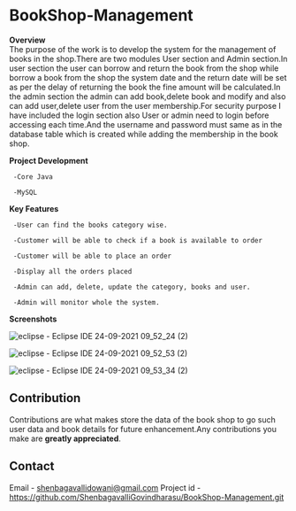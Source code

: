 # BookShop-Management
**Overview** <br>
The purpose of the work is to develop the system for the management of books in the shop.There are two modules User section and Admin section.In user section the user can borrow and return the book from the shop while borrow a book from the shop the system date and the return date will be set as per the delay of returning the book the fine amount will be calculated.In the admin section the admin can add book,delete book and modify and also can add user,delete user from the user membership.For security purpose I have included the login section also User or admin need to login before accessing each time.And the username and password must same as in the database table which is created while adding the membership in the book shop.<br>

**Project Development** <br>
     
     -Core Java 
   
     -MySQL
   
**Key Features**

     -User can find the books category wise.
   
     -Customer will be able to check if a book is available to order
   
     -Customer will be able to place an order
   
     -Display all the orders placed
   
     -Admin can add, delete, update the category, books and user.
   
     -Admin will monitor whole the system.
     
**Screenshots**

![eclipse - Eclipse IDE 24-09-2021 09_52_24 (2)](https://user-images.githubusercontent.com/88303324/134812075-0d74f31b-50fa-429b-a2fa-3c6df9951498.png)

![eclipse - Eclipse IDE 24-09-2021 09_52_53 (2)](https://user-images.githubusercontent.com/88303324/134812258-e152de6f-a51b-4de5-a662-2111b02a3bb9.png)

![eclipse - Eclipse IDE 24-09-2021 09_53_34 (2)](https://user-images.githubusercontent.com/88303324/134812375-e8e1d8f1-3c68-425c-b811-173bb0158510.png)

## Contribution
Contributions are what makes store the data of the book shop to go such user data and book details for future enhancement.Any contributions you make are **greatly appreciated**.

## Contact
Email      - shenbagavallidowani@gmail.com
Project id - https://github.com/ShenbagavalliGovindharasu/BookShop-Management.git


   
